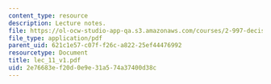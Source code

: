 ```yaml
---
content_type: resource
description: Lecture notes.
file: https://ol-ocw-studio-app-qa.s3.amazonaws.com/courses/2-997-decision-making-in-large-scale-systems-spring-2004/2e76683ef20d0e9e31a574a37400d38c_lec_11_v1.pdf
file_type: application/pdf
parent_uid: 621c1e57-c07f-f26c-a822-25ef44476992
resourcetype: Document
title: lec_11_v1.pdf
uid: 2e76683e-f20d-0e9e-31a5-74a37400d38c
---
```

